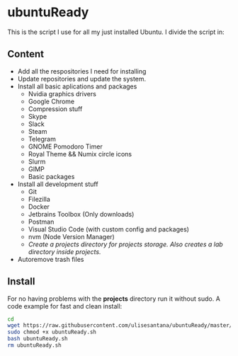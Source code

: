 # ubuntuReady

This is the script I use for all my just installed Ubuntu. I divide the script in:


## Content

- Add all the respositories I need for installing
- Update repositories and update the system.
- Install all basic aplications and packages
  - Nvidia graphics drivers
  - Google Chrome
  - Compression stuff
  - Skype
  - Slack
  - Steam
  - Telegram
  - GNOME Pomodoro Timer
  - Royal Theme && Numix circle icons
  - Slurm
  - GIMP
  - Basic packages
- Install all development stuff
  - Git
  - Filezilla
  - Docker
  - Jetbrains Toolbox (Only downloads)
  - Postman
  - Visual Studio Code (with custom config and packages)
  - nvm (Node Version Manager)
  - *Create a projects directory for projects storage. Also creates a lab directory inside projects.*
- Autoremove trash files

## Install

For no having problems with the **projects** directory run it without sudo. A code example for fast and clean install:

```bash
cd
wget https://raw.githubusercontent.com/ulisesantana/ubuntuReady/master/ubuntuReady.sh
sudo chmod +x ubuntuReady.sh
bash ubuntuReady.sh
rm ubuntuReady.sh
```

